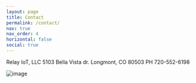 ```yaml
---
layout: page
title: Contact
permalink: /contact/
nav: true
nav_order: 4
horizontal: false
social: true
---
```


Relay IoT, LLC
5103 Bella Vista dr.
Longmont, CO 80503
PH 720-552-6198

![image](linkedin.jpeg)
